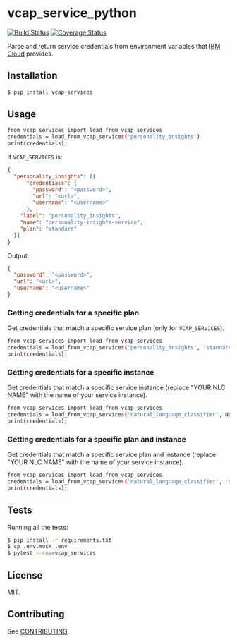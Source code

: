 # vcap_service_python

[![Build Status](https://travis-ci.org/mamoonraja/vcap-services-python.svg?branch=master)](https://travis-ci.org/mamoonraja/vcap-services-python/)
[![Coverage Status](https://coveralls.io/repos/github/mamoonraja/vcap-services-python/badge.svg?branch=master)](https://coveralls.io/github/mamoonraja/vcap-services-python?branch=master)

Parse and return service credentials from environment variables that [IBM Cloud] provides.

## Installation

```sh
$ pip install vcap_services
```

## Usage

```sh
from vcap_services import load_from_vcap_services
credentials = load_from_vcap_services('personality_insights')
print(credentials);
```

If `VCAP_SERVICES` is:
```json
{
  "personality_insights": [{
      "credentials": {
        "password": "<password>",
        "url": "<url>",
        "username": "<username>"
      },
    "label": "personality_insights",
    "name": "personality-insights-service",
    "plan": "standard"
  }]
}
```

Output:
```json
{
  "password": "<password>",
  "url": "<url>",
  "username": "<username>"
}
```

### Getting credentials for a specific plan

Get credentials that match a specific service plan (only for `VCAP_SERVICES`).
```sh
from vcap_services import load_from_vcap_services
credentials = load_from_vcap_services('personality_insights', 'standard')
print(credentials);
```

### Getting credentials for a specific instance
Get credentials that match a specific service instance (replace "YOUR NLC NAME" with the name of your service instance).
```sh
from vcap_services import load_from_vcap_services
credentials = load_from_vcap_services('natural_language_classifier', None, 'YOUR NLC NAME')
print(credentials);
```

### Getting credentials for a specific plan and instance
Get credentials that match a specific service plan and instance (replace "YOUR NLC NAME" with the name of your service instance).
```sh
from vcap_services import load_from_vcap_services
credentials = load_from_vcap_services('natural_language_classifier', 'standard', 'YOUR NLC NAME')
print(credentials);
```

## Tests
Running all the tests:
```sh
$ pip install -r requirements.txt
$ cp .env.mock .env
$ pytest --cov=vcap_services
```

## License

MIT.

## Contributing
See [CONTRIBUTING](https://github.com/mamoonraja/vcap-services-python/blob/master/CONTRIBUTING.md).

[IBM Cloud]: http://console.bluemix.net/
